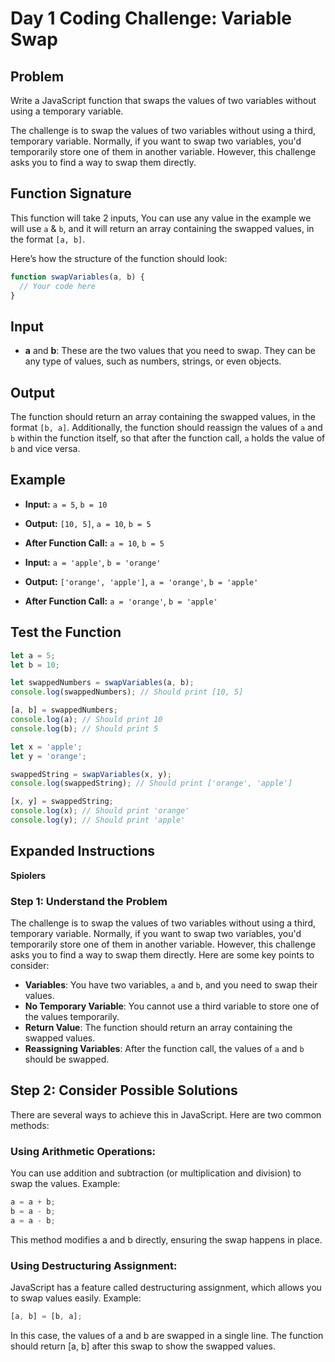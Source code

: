 # Day 1 Coding Challenge: Variable Swap

## Problem

Write a JavaScript function that swaps the values of two variables without using a temporary variable.

The challenge is to swap the values of two variables without using a third, temporary variable. Normally, if you want to swap two variables, you'd temporarily store one of them in another variable. However, this challenge asks you to find a way to swap them directly.

## Function Signature

This function will take 2 inputs, You can use any value in the example we will use `a` & `b`, and it will return an array containing the swapped values, in the format `[a, b]`.

Here’s how the structure of the function should look:

```javascript
function swapVariables(a, b) {
  // Your code here
}
```

## Input

- **a** and **b**: These are the two values that you need to swap. They can be any type of values, such as numbers, strings, or even objects.

## Output

The function should return an array containing the swapped values, in the format `[b, a]`. Additionally, the function should reassign the values of `a` and `b` within the function itself, so that after the function call, `a` holds the value of `b` and vice versa.

## Example

- **Input:** `a = 5`, `b = 10`
- **Output:** `[10, 5]`, `a = 10`, `b = 5`
- **After Function Call:** `a = 10`, `b = 5`

- **Input:** `a = 'apple'`, `b = 'orange'`
- **Output:** `['orange', 'apple']`, `a = 'orange'`, `b = 'apple'`
- **After Function Call:** `a = 'orange'`, `b = 'apple'`


## Test the Function

```javascript
let a = 5;
let b = 10;

let swappedNumbers = swapVariables(a, b);
console.log(swappedNumbers); // Should print [10, 5]

[a, b] = swappedNumbers;
console.log(a); // Should print 10
console.log(b); // Should print 5

let x = 'apple';
let y = 'orange';

swappedString = swapVariables(x, y);
console.log(swappedString); // Should print ['orange', 'apple']

[x, y] = swappedString;
console.log(x); // Should print 'orange'
console.log(y); // Should print 'apple'
```

## Expanded Instructions

**Spiolers**

### Step 1: Understand the Problem
The challenge is to swap the values of two variables without using a third, temporary variable. Normally, if you want to swap two variables, you'd temporarily store one of them in another variable. However, this challenge asks you to find a way to swap them directly. Here are some key points to consider:
- **Variables**: You have two variables, `a` and `b`, and you need to swap their values.
- **No Temporary Variable**: You cannot use a third variable to store one of the values temporarily.
- **Return Value**: The function should return an array containing the swapped values.
- **Reassigning Variables**: After the function call, the values of `a` and `b` should be swapped.

 ## Step 2: Consider Possible Solutions
There are several ways to achieve this in JavaScript. Here are two common methods:

### Using Arithmetic Operations:

You can use addition and subtraction (or multiplication and division) to swap the values.
Example:

```javascript
a = a + b;
b = a - b;
a = a - b;
```

This method modifies a and b directly, ensuring the swap happens in place.

### Using Destructuring Assignment:

JavaScript has a feature called destructuring assignment, which allows you to swap values easily.
Example:

```javascript
[a, b] = [b, a];
```

In this case, the values of a and b are swapped in a single line. The function should return [a, b] after this swap to show the swapped values.


